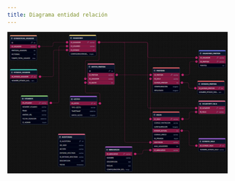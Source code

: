 ```yaml
---
title: Diagrama entidad relación
---
```

![Diagrama entidad relación](../../../assets/diagramaEntidadRelacion.png)